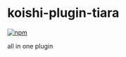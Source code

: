 # koishi-plugin-tiara

[![npm](https://img.shields.io/npm/v/koishi-plugin-tiara?style=flat-square)](https://www.npmjs.com/package/koishi-plugin-tiara)

all in one plugin
